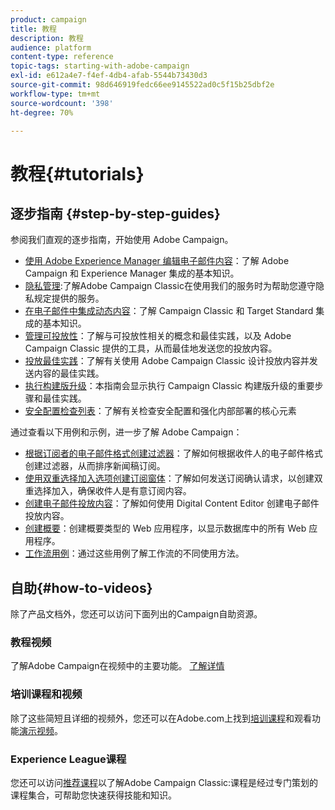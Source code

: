 ```yaml
---
product: campaign
title: 教程
description: 教程
audience: platform
content-type: reference
topic-tags: starting-with-adobe-campaign
exl-id: e612a4e7-f4ef-4db4-afab-5544b73430d3
source-git-commit: 98d646919fedc66ee9145522ad0c5f15b25dbf2e
workflow-type: tm+mt
source-wordcount: '398'
ht-degree: 70%

---
```


# 教程{#tutorials}

## 逐步指南 {#step-by-step-guides}

参阅我们直观的逐步指南，开始使用 Adobe Campaign。

* [使用 Adobe Experience Manager 编辑电子邮件内容](https://helpx.adobe.com/campaign/kb/acc-aem.html)：了解 Adobe Campaign 和 Experience Manager 集成的基本知识。
* [隐私管理](https://helpx.adobe.com/cn/campaign/kb/acc-privacy.html):了解Adobe Campaign Classic在使用我们的服务时为帮助您遵守隐私规定提供的服务。
* [在电子邮件中集成动态内容](https://docs.adobe.com/content/help/en/campaign-classic/using/integrating-with-adobe-experience-cloud/adobe-target/inserting-a-dynamic-image.html)：了解 Campaign Classic 和 Target Standard 集成的基本知识。
* [管理可投放性](../../delivery/using/about-deliverability.md)：了解与可投放性相关的概念和最佳实践，以及 Adobe Campaign Classic 提供的工具，从而最佳地发送您的投放内容。
* [投放最佳实践](../../delivery/using/delivery-best-practices.md)：了解有关使用 Adobe Campaign Classic 设计投放内容并发送内容的最佳实践。
* [执行构建版升级](https://helpx.adobe.com/campaign/kb/acc-build-upgrade.html)：本指南会显示执行 Campaign Classic 构建版升级的重要步骤和最佳实践。
* [安全配置检查列表](https://helpx.adobe.com/cn/campaign/kb/acc-security.html)：了解有关检查安全配置和强化内部部署的核心元素

通过查看以下用例和示例，进一步了解 Adobe Campaign：

* [根据订阅者的电子邮件格式创建过滤器](../../platform/using/use-case.md#creating-a-filter-on-the-email-format-of-subscribers)：了解如何根据收件人的电子邮件格式创建过滤器，从而排序新闻稿订阅。
* [使用双重选择加入选项创建订阅窗体](../../web/using/use-cases--web-forms.md#create-a-subscription--form-with-double-opt-in)：了解如何发送订阅确认请求，以创建双重选择加入，确保收件人是有意订阅内容。
* [创建电子邮件投放内容](../../web/using/use-case--creating-an-email-delivery.md)：了解如何使用 Digital Content Editor 创建电子邮件投放内容。
* [创建概要](../../web/using/use-cases--creating-overviews.md)：创建概要类型的 Web 应用程序，以显示数据库中的所有 Web 应用程序。
* [工作流用例](../../workflow/using/about-workflow-use-cases.md)：通过这些用例了解工作流的不同使用方法。

## 自助{#how-to-videos}

除了产品文档外，您还可以访问下面列出的Campaign自助资源。

### 教程视频

了解Adobe Campaign在视频中的主要功能。 [了解详情](https://docs.adobe.com/content/help/zh-Hans/campaign-classic-learn/tutorials/overview.html)

### 培训课程和视频

除了这些简短且详细的视频外，您还可以在Adobe.com上找到[培训课程](https://learning.adobe.com/catalog.html)和观看功能[演示视频](https://www.adobe.com/training/video.html)。

### Experience League课程

您还可以访问[推荐课程](https://experienceleague.adobe.com/?lang=en#dashboard/learning)以了解Adobe Campaign Classic:课程是经过专门策划的课程集合，可帮助您快速获得技能和知识。
